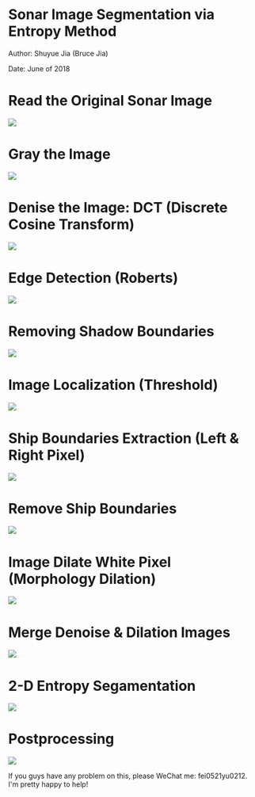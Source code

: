 # Sonar Image Segmentation via Entropy Method

Author: Shuyue Jia (Bruce Jia)

Date: June of 2018

# Read the Original Sonar Image

![](https://github.com/SuperBruceJia/Sonar-Image-Segmentation-through-Entropy-Method/blob/master/codes/sonar_original.jpg)

# Gray the Image

![](https://github.com/SuperBruceJia/Sonar-Image-Segmentation-through-Entropy-Method/blob/master/codes/Img_gray.jpg)

# Denise the Image: DCT (Discrete Cosine Transform) 

![](https://github.com/SuperBruceJia/Sonar-Image-Segmentation-through-Entropy-Method/blob/master/codes/Img_Denoise.jpg)

# Edge Detection (Roberts)

![](https://github.com/SuperBruceJia/Sonar-Image-Segmentation-through-Entropy-Method/blob/master/codes/Img_Edge.jpg)

# Removing Shadow Boundaries

![](https://github.com/SuperBruceJia/Sonar-Image-Segmentation-through-Entropy-Method/blob/master/codes/Removing_Shadow_Boundaries.jpg)

# Image Localization (Threshold)

![](https://github.com/SuperBruceJia/Sonar-Image-Segmentation-through-Entropy-Method/blob/master/codes/Localization.jpg)

# Ship Boundaries Extraction (Left & Right Pixel)

![](https://github.com/SuperBruceJia/Sonar-Image-Segmentation-through-Entropy-Method/blob/master/codes/jg_recreate.jpg)

# Remove Ship Boundaries

![](https://github.com/SuperBruceJia/Sonar-Image-Segmentation-through-Entropy-Method/blob/master/codes/Dilate_New_Img.jpg)

# Image Dilate White Pixel (Morphology Dilation)

![](https://github.com/SuperBruceJia/Sonar-Image-Segmentation-through-Entropy-Method/blob/master/codes/Img_Dilate.jpg)

# Merge Denoise & Dilation Images

![](https://github.com/SuperBruceJia/Sonar-Image-Segmentation-through-Entropy-Method/blob/master/codes/Expanded_Image.jpg)

# 2-D Entropy Segamentation

![](https://github.com/SuperBruceJia/Sonar-Image-Segmentation-through-Entropy-Method/blob/master/codes/Img_Entropy.jpg)

# Postprocessing

![](https://github.com/SuperBruceJia/Sonar-Image-Segmentation-through-Entropy-Method/blob/master/codes/Final_Image.jpg)

If you guys have any problem on this, please WeChat me: fei0521yu0212. I'm pretty happy to help!
